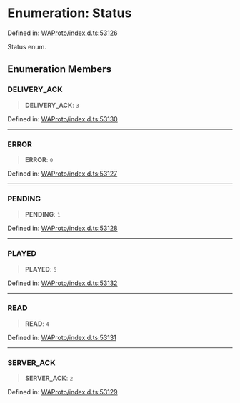 # Enumeration: Status

Defined in: [WAProto/index.d.ts:53126](https://github.com/Fokusdotid/bail/blob/a029a4f9908cd3806112e8438f5a31dda1376b84/WAProto/index.d.ts#L53126)

Status enum.

## Enumeration Members

### DELIVERY\_ACK

> **DELIVERY\_ACK**: `3`

Defined in: [WAProto/index.d.ts:53130](https://github.com/Fokusdotid/bail/blob/a029a4f9908cd3806112e8438f5a31dda1376b84/WAProto/index.d.ts#L53130)

***

### ERROR

> **ERROR**: `0`

Defined in: [WAProto/index.d.ts:53127](https://github.com/Fokusdotid/bail/blob/a029a4f9908cd3806112e8438f5a31dda1376b84/WAProto/index.d.ts#L53127)

***

### PENDING

> **PENDING**: `1`

Defined in: [WAProto/index.d.ts:53128](https://github.com/Fokusdotid/bail/blob/a029a4f9908cd3806112e8438f5a31dda1376b84/WAProto/index.d.ts#L53128)

***

### PLAYED

> **PLAYED**: `5`

Defined in: [WAProto/index.d.ts:53132](https://github.com/Fokusdotid/bail/blob/a029a4f9908cd3806112e8438f5a31dda1376b84/WAProto/index.d.ts#L53132)

***

### READ

> **READ**: `4`

Defined in: [WAProto/index.d.ts:53131](https://github.com/Fokusdotid/bail/blob/a029a4f9908cd3806112e8438f5a31dda1376b84/WAProto/index.d.ts#L53131)

***

### SERVER\_ACK

> **SERVER\_ACK**: `2`

Defined in: [WAProto/index.d.ts:53129](https://github.com/Fokusdotid/bail/blob/a029a4f9908cd3806112e8438f5a31dda1376b84/WAProto/index.d.ts#L53129)
